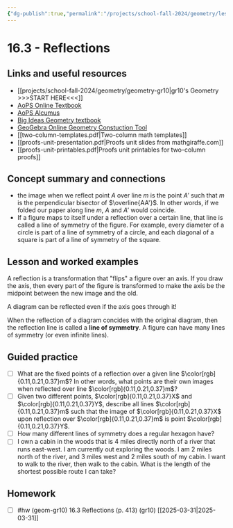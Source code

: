 ```yaml
---
{"dg-publish":true,"permalink":"/projects/school-fall-2024/geometry/lessons/16-3-reflections/"}
---
```



#  16.3 - Reflections

## Links and useful resources 

- [[projects/school-fall-2024/geometry/geometry-gr10\|gr10's Geometry >>>START HERE<<<]]
- [AoPS Online Textbook](https://artofproblemsolving.com/ebooks/intro-geometry-ebook/c0toc)
- [AoPS Alcumus](https://artofproblemsolving.com/teacher/students)
- [Big Ideas Geometry textbook](https://bim.easyaccessmaterials.com/?level=12)
- [GeoGebra Online Geometry Constuction Tool](https://www.geogebra.org/geometry?lang=en/)
- [[two-column-templates.pdf|Two-column math templates]]
- [[proofs-unit-presentation.pdf|Proofs unit slides from mathgiraffe.com]]
- [[proofs-unit-printables.pdf|Proofs unit printables for two-column proofs]]



## Concept summary and connections


- the image when we reflect point $A$ over line $m$ is the point $A'$ such that $m$ is the perpendicular bisector of $\overline{AA'}$. In other words, if we folded our paper along line $m$, $A$ and $A'$ would coincide. 
- If a figure maps to itself under a reflection over a certain line, that line is called a line of symmetry of the figure. For example, every diameter of a circle is part of a line of symmetry of a circle, and each diagonal of a square is part of a line of symmetry of the square.  

## Lesson and worked examples

 A reflection is a transformation that "flips" a figure over an axis. If you draw the axis, then every part of the figure is transformed to make the axis be the midpoint between the new image and the old.

A diagram can be reflected even if the axis goes through it!

When the reflection of a diagram concides with the original diagram, then the reflection line is called a **line of symmetry**. A figure can have many lines of symmetry (or even infinite lines).

## Guided practice


- [ ] What are the fixed points of a reflection over a given line $\color[rgb]{0.11,0.21,0.37}m$? In other words, what points are their own images when reflected over line $\color[rgb]{0.11,0.21,0.37}m$?  
- [ ] Given two different points, $\color[rgb]{0.11,0.21,0.37}X$ and $\color[rgb]{0.11,0.21,0.37}Y$, describe all lines $\color[rgb]{0.11,0.21,0.37}m$ such that the image of $\color[rgb]{0.11,0.21,0.37}X$ upon reflection over $\color[rgb]{0.11,0.21,0.37}m$ is point $\color[rgb]{0.11,0.21,0.37}Y$.  
- [ ] How many different lines of symmetry does a regular hexagon have?   
- [ ] I own a cabin in the woods that is 4 miles directly north of a river that runs east-west. I am currently out exploring the woods. I am 2 miles north of the river, and 3 miles west and 2 miles south of my cabin. I want to walk to the river, then walk to the cabin. What is the length of the shortest possible route I can take?  

## Homework


- [ ] #hw (geom-gr10) 16.3 Reflections  (p. 413) (gr10) [[2025-03-31\|2025-03-31]] 
